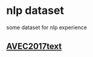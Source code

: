 # nlp dataset
some dataset for nlp experience
## [AVEC2017text](https://raw.githubusercontent.com/scutcyr/nlp_dataset/master/AVEC2017text/AVEC_17_18_text.zip)
